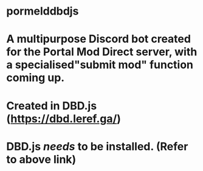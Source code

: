 # pormelddbdjs
# A multipurpose Discord bot created for the Portal Mod Direct server, with a specialised"submit mod" function coming up.
# Created in DBD.js (https://dbd.leref.ga/)
# DBD.js *needs* to be installed. (Refer to above link)

